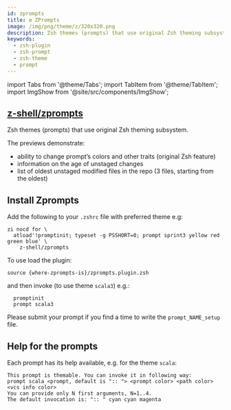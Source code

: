 ```yaml
---
id: zprompts
title: ⚙️ ZPrompts
image: /img/png/theme/z/320x320.png
description: Zsh themes (prompts) that use original Zsh theming subsystem.
keywords:
  - zsh-plugin
  - zsh-prompt
  - zsh-theme
  - prompt
---
```


<!-- @format -->

import Tabs from '@theme/Tabs'; import TabItem from '@theme/TabItem'; import ImgShow from '@site/src/components/ImgShow';

## <i class="fa-brands fa-github"></i> [z-shell/zprompts][]

Zsh themes (prompts) that use original Zsh theming subsystem.

The previews demonstrate:

- ability to change prompt’s colors and other traits (original Zsh feature)
- information on the age of unstaged changes
- list of oldest unstaged modified files in the repo (3 files, starting from the oldest)

<ImgShow
  img="/img/cast/gif/zsh/zprompts.gif"
  alt="Zprompts Preview"
/>

<ImgShow
  img="/img/cast/gif/zsh/zprompts_theming.gif"
  alt="Zprompts Theming Preview"
/>

## Install Zprompts

<Tabs>
  <TabItem value="zi" label="Zi" default>

Add the following to your `.zshrc` file with preferred theme e.g:

```shell {2} showLineNumbers
zi nocd for \
  atload'!promptinit; typeset -g PSSHORT=0; prompt sprint3 yellow red green blue' \
    z-shell/zprompts
```

  </TabItem>
  <TabItem value="standalone" label="Standalone">

To use load the plugin:

```shell
source {where-zprompts-is}/zprompts.plugin.zsh
```

and then invoke (to use theme `scala3`) e.g.:

```shell showLineNumbers
  promptinit
  prompt scala3
```

  </TabItem>
</Tabs>

Please submit your prompt if you find a time to write the `prompt_NAME_setup` file.

## Help for the prompts

Each prompt has its help available, e.g. for the theme `scala`:

```shell title="prompt -h scala"
This prompt is themable. You can invoke it in following way:
prompt scala <prompt, default is ":: "> <prompt color> <path color> <vcs info color>
You can provide only N first arguments, N=1..4.
The default invocation is: ":: " cyan cyan magenta
```

<!-- end-of-file -->
<!-- links -->
<!-- external -->

[z-shell/zprompts]: https://github.com/z-shell/zprompts
